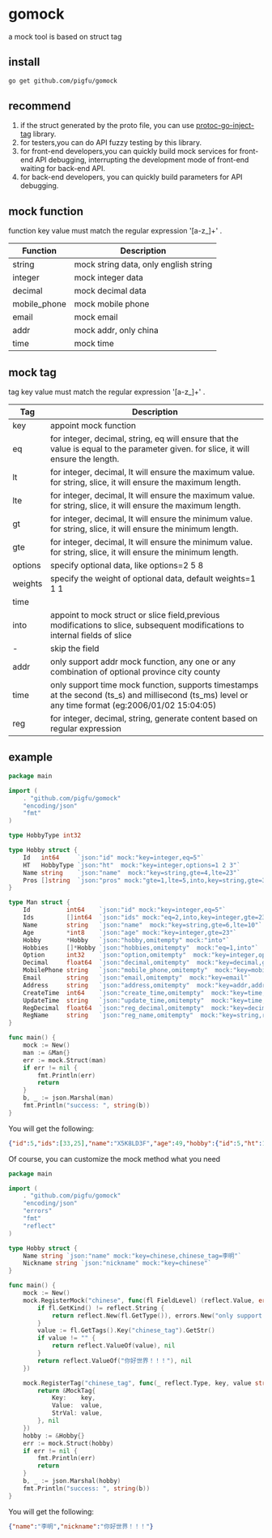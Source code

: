 # gomock
a mock tool is based on struct tag
## install
```sh
go get github.com/pigfu/gomock
```
## recommend
1. if the struct generated by the proto file, you can use [protoc-go-inject-tag](https://github.com/favadi/protoc-go-inject-tag) library.
2. for testers,you can do API fuzzy testing by this library.
3. for front-end developers,you can quickly build mock services for front-end API debugging, interrupting the development mode of front-end waiting for back-end API.
4. for back-end developers, you can quickly build parameters for API debugging.
## mock function
function key value must match the regular expression '[a-z_]+'  .

| Function     | Description                           |
|--------------|---------------------------------------|
| string       | mock string data, only english string |
| integer      | mock integer data                     |
| decimal      | mock decimal data                     |
| mobile_phone | mock mobile phone                     |
| email        | mock email                            |
| addr         | mock addr, only china                 |
| time         | mock time                             |

## mock tag
tag key value must match the regular expression '[a-z_]+'  .

| Tag     | Description                                                                                                                                         |
|---------|-----------------------------------------------------------------------------------------------------------------------------------------------------|
| key     | appoint mock function                                                                                                                               |
| eq      | for integer, decimal, string, eq will ensure that the value is equal to the parameter given. for slice, it will ensure the length.                  |
| lt      | for integer, decimal, lt will ensure the maximum value.  for string, slice, it will ensure the maximum length.                                      |
| lte     | for integer, decimal, lt will ensure the maximum value.  for string, slice, it will ensure the maximum length.                                      |
| gt      | for integer, decimal, lt will ensure the minimum value.  for string, slice, it will ensure the minimum length.                                      |
| gte     | for integer, decimal, lt will ensure the minimum value.  for string, slice, it will ensure the minimum length.                                      |
| options | specify optional data, like options=2 5 8                                                                                                           |
| weights | specify the weight of optional data, default weights=1 1 1                                                                                          |
| time    |                                                                                                                                                     |
| into    | appoint to mock struct or slice field,previous modifications to slice, subsequent modifications to internal fields of slice                         |
| -       | skip the field                                                                                                                                      |
| addr    | only support addr mock function, any one or any combination of optional province city county                                                        |
| time    | only support time mock function, supports timestamps at the second (ts_s) and millisecond (ts_ms) level or any time format (eg:2006/01/02 15:04:05) |
| reg     | for integer, decimal, string, generate content based on regular expression                                                                          |

## example

```go
package main

import (
	. "github.com/pigfu/gomock"
	"encoding/json"
	"fmt"
)

type HobbyType int32

type Hobby struct {
	Id   int64     `json:"id" mock:"key=integer,eq=5"`
	HT   HobbyType `json:"ht"  mock:"key=integer,options=1 2 3"`
	Name string    `json:"name"  mock:"key=string,gte=4,lte=23"`
	Pros []string  `json:"pros" mock:"gte=1,lte=5,into,key=string,gte=3,lte=6"`
}

type Man struct {
	Id          int64    `json:"id" mock:"key=integer,eq=5"`
	Ids         []int64  `json:"ids" mock:"eq=2,into,key=integer,gte=23,lte=55"`
	Name        string   `json:"name"  mock:"key=string,gte=6,lte=10"`
	Age         *int8    `json:"age" mock:"key=integer,gte=23"`
	Hobby       *Hobby   `json:"hobby,omitempty" mock:"into"`
	Hobbies     []*Hobby `json:"hobbies,omitempty"  mock:"eq=1,into"`
	Option      int32    `json:"option,omitempty"  mock:"key=integer,options=2 3 4 5,weights=10 5 2 2"`
	Decimal     float64  `json:"decimal,omitempty"  mock:"key=decimal,gte=-23.235,lte=5.580"`
	MobilePhone string   `json:"mobile_phone,omitempty"  mock:"key=mobile_phone"`
	Email       string   `json:"email,omitempty"  mock:"key=email"`
	Address     string   `json:"address,omitempty"  mock:"key=addr,addr=city county"`
	CreateTime  int64    `json:"create_time,omitempty"  mock:"key=time,time=ts_ms"`
	UpdateTime  string   `json:"update_time,omitempty"  mock:"key=time,time=2006-01-02 15:04:05"`
	RegDecimal  float64  `json:"reg_decimal,omitempty"  mock:"key=decimal,reg=[1-9]{3}\\.\\d{1,5}"`
	RegName     string   `json:"reg_name,omitempty"  mock:"key=string,reg=[\u4e00-\u9fa5]{6,}"`
}

func main() {
	mock := New()
	man := &Man{}
	err := mock.Struct(man)
	if err != nil {
		fmt.Println(err)
		return
	}
	b, _ := json.Marshal(man)
	fmt.Println("success: ", string(b))
}
```
You will get the following:
```json
{"id":5,"ids":[33,25],"name":"X5K8LD3F","age":49,"hobby":{"id":5,"ht":1,"name":"8fzH9yJQ","pros":["5XDTkS","mQLJ","G9T0"]},"hobbies":[{"id":5,"ht":2,"name":"q97NuPswO0I6VZ","pros":["MGbx","ZEi7L4","xOwM67","zpl","LYzBo0"]}],"decimal":0.159,"mobile_phone":"18909537318","email":"08A7z7PMZS@hotmail.com","address":"天津市 西青区","create_time":1699695881544,"update_time":"2023-11-11 17:44:41","reg_decimal":727.5378,"reg_name":"泗傻貕贵耎鎦鶓櫫"}
```
Of course, you can customize the mock method what you need
```go
package main

import (
	. "github.com/pigfu/gomock"
	"encoding/json"
	"errors"
	"fmt"
	"reflect"
)

type Hobby struct {
	Name string `json:"name" mock:"key=chinese,chinese_tag=李明"`
	Nickname string `json:"nickname" mock:"key=chinese"`
}

func main() {
	mock := New()
	mock.RegisterMock("chinese", func(fl FieldLevel) (reflect.Value, error) {
		if fl.GetKind() != reflect.String {
			return reflect.New(fl.GetType()), errors.New("only support the type string")
		}
		value := fl.GetTags().Key("chinese_tag").GetStr()
		if value != "" {
			return reflect.ValueOf(value), nil
		}
		return reflect.ValueOf("你好世界！！！"), nil
	})

	mock.RegisterTag("chinese_tag", func(_ reflect.Type, key, value string) (TagLevel, error) {
		return &MockTag{
			Key:    key,
			Value:  value,
			StrVal: value,
		}, nil
	})
	hobby := &Hobby{}
	err := mock.Struct(hobby)
	if err != nil {
		fmt.Println(err)
		return
	}
	b, _ := json.Marshal(hobby)
	fmt.Println("success: ", string(b))
}
```
You will get the following:
```json
{"name":"李明","nickname":"你好世界！！！"}
```

